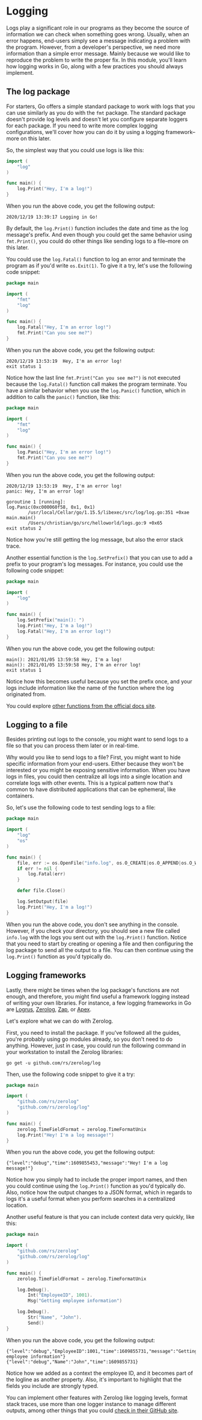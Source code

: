 # Logging
Logs play a significant role in our programs as they become the source of information we can check when something goes wrong. Usually, when an error happens, end-users simply see a message indicating a problem with the program. However, from a developer's perspective, we need more information than a simple error message. Mainly because we would like to reproduce the problem to write the proper fix. In this module, you'll learn how logging works in Go, along with a few practices you should always implement.

## The log package
For starters, Go offers a simple standard package to work with logs that you can use similarly as you do with the `fmt` package. The standard package doesn't provide log levels and doesn't let you configure separate loggers for each package. If you need to write more complex logging configurations, we'll cover how you can do it by using a logging framework–more on this later.

So, the simplest way that you could use logs is like this:

```go
import (
    "log"
)

func main() {
    log.Print("Hey, I'm a log!")
}
```

When you run the above code, you get the following output:

```output
2020/12/19 13:39:17 Logging in Go!
```

By default, the `log.Print()` function includes the date and time as the log message's prefix. And even though you could get the same behavior using `fmt.Print()`, you could do other things like sending logs to a file–more on this later.

You could use the `log.Fatal()` function to log an error and terminate the program as if you'd write `os.Exit(1)`. To give it a try, let's use the following code snippet:

```go
package main

import (
    "fmt"
    "log"
)

func main() {
    log.Fatal("Hey, I'm an error log!")
    fmt.Print("Can you see me?")
}
```

When you run the above code, you get the following output:

```output
2020/12/19 13:53:19  Hey, I'm an error log!
exit status 1
```

Notice how the last line `fmt.Print("Can you see me?")` is not executed because the `log.Fatal()` function call makes the program terminate. You have a similar behavior when you use the `log.Panic()` function, which in addition to calls the `panic()` function, like this:

```go
package main

import (
    "fmt"
    "log"
)

func main() {
    log.Panic("Hey, I'm an error log!")
    fmt.Print("Can you see me?")
}
```

When you run the above code, you get the following output:

```output
2020/12/19 13:53:19  Hey, I'm an error log!
panic: Hey, I'm an error log!

goroutine 1 [running]:
log.Panic(0xc000060f58, 0x1, 0x1)
        /usr/local/Cellar/go/1.15.5/libexec/src/log/log.go:351 +0xae
main.main()
        /Users/christian/go/src/helloworld/logs.go:9 +0x65
exit status 2
```

Notice how you're still getting the log message, but also the error stack trace.

Another essential function is the `log.SetPrefix()` that you can use to add a prefix to your program's log messages. For instance, you could use the following code snippet:

```go
package main

import (
    "log"
)

func main() {
    log.SetPrefix("main(): ")
    log.Print("Hey, I'm a log!")
    log.Fatal("Hey, I'm an error log!")
}
```

When you run the above code, you get the following output:

```output
main(): 2021/01/05 13:59:58 Hey, I'm a log!
main(): 2021/01/05 13:59:58 Hey, I'm an error log!
exit status 1
```

Notice how this becomes useful because you set the prefix once, and your logs include information like the name of the function where the log originated from.

You could explore [other functions from the official docs site](https://golang.org/pkg/log/).

## Logging to a file
Besides printing out logs to the console, you might want to send logs to a file so that you can process them later or in real-time.

Why would you like to send logs to a file? First, you might want to hide specific information from your end-users. Either because they won't be interested or you might be exposing sensitive information. When you have logs in files, you could then centralize all logs into a single location and correlate logs with other events. This is a typical pattern now that's common to have distributed applications that can be ephemeral, like containers.

So, let's use the following code to test sending logs to a file:

```go
package main

import (
    "log"
    "os"
)

func main() {
    file, err := os.OpenFile("info.log", os.O_CREATE|os.O_APPEND|os.O_WRONLY, 0644)
    if err != nil {
        log.Fatal(err)
    }

    defer file.Close()

    log.SetOutput(file)
    log.Print("Hey, I'm a log!")
}
```

When you run the above code, you don't see anything in the console. However, if you check your directory, you should see a new file called `info.log` with the logs you sent out with the `log.Print()` function. Notice that you need to start by creating or opening a file and then configuring the log package to send all the output to a file. You can then continue using the `log.Print()` function as you'd typically do.

## Logging frameworks
Lastly, there might be times when the log package's functions are not enough, and therefore, you might find useful a framework logging instead of writing your own libraries. For instance, a few logging frameworks in Go are [Logrus](https://github.com/sirupsen/logrus), [Zerolog](https://github.com/rs/zerolog), [Zap](https://github.com/uber-go/zap), or [Apex](https://github.com/apex/log).

Let's explore what we can do with Zerolog.

First, you need to install the package. If you've followed all the guides, you're probably using go modules already, so you don't need to do anything. However, just in case, you could run the following command in your workstation to install the Zerolog libraries:

```
go get -u github.com/rs/zerolog/log
```

Then, use the following code snippet to give it a try:

```go
package main

import (
    "github.com/rs/zerolog"
    "github.com/rs/zerolog/log"
)

func main() {
    zerolog.TimeFieldFormat = zerolog.TimeFormatUnix
    log.Print("Hey! I'm a log message!")
}
```

When you run the above code, you get the following output:

```output
{"level":"debug","time":1609855453,"message":"Hey! I'm a log message!"}
```

Notice how you simply had to include the proper import names, and then you could continue using the `log.Print()` function as you'd typically do. Also, notice how the output changes to a JSON format, which in regards to logs it's a useful format when you perform searches in a centralized location.

Another useful feature is that you can include context data very quickly, like this:

```go
package main

import (
    "github.com/rs/zerolog"
    "github.com/rs/zerolog/log"
)

func main() {
    zerolog.TimeFieldFormat = zerolog.TimeFormatUnix

    log.Debug().
        Int("EmployeeID", 1001).
        Msg("Getting employee information")

    log.Debug().
        Str("Name", "John").
        Send()
}
```

When you run the above code, you get the following output:

```output
{"level":"debug","EmployeeID":1001,"time":1609855731,"message":"Getting employee information"}
{"level":"debug","Name":"John","time":1609855731}
```

Notice how we added as a context the employee ID, and it becomes part of the logline as another property. Also, it's important to highlight that the fields you include are strongly typed.

You can implement other features with Zerolog like logging levels, format stack traces, use more than one logger instance to manage different outputs, among other things that you could [check in their GitHub site](https://github.com/rs/zerolog).